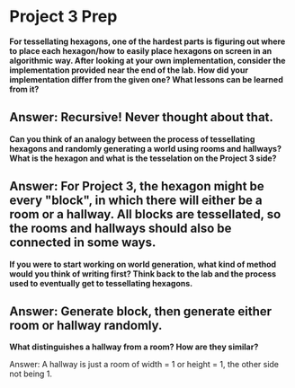 # Project 3 Prep

**For tessellating hexagons, one of the hardest parts is figuring out where to place each hexagon/how to easily place hexagons on screen in an algorithmic way.
After looking at your own implementation, consider the implementation provided near the end of the lab.
How did your implementation differ from the given one? What lessons can be learned from it?**

Answer:
Recursive! Never thought about that.
-----
**Can you think of an analogy between the process of tessellating hexagons and randomly generating a world using rooms and hallways?
What is the hexagon and what is the tesselation on the Project 3 side?**

Answer:
For Project 3, the hexagon might be every "block", in which there will either be a room or a hallway. All blocks are tessellated, 
so the rooms and hallways should also be connected in some ways.
-----
**If you were to start working on world generation, what kind of method would you think of writing first? 
Think back to the lab and the process used to eventually get to tessellating hexagons.**

Answer:
Generate block, then generate either room or hallway randomly.
-----
**What distinguishes a hallway from a room? How are they similar?**

Answer:
A hallway is just a room of width = 1 or height = 1, the other side not being 1.
